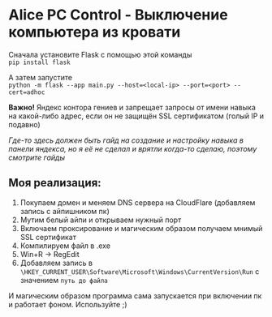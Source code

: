 # Alice PC Control - Выключение компьютера из кровати

Сначала установите Flask с помощью этой команды\
`pip install flask`

А затем запустите\
`python -m flask --app main.py --host=<local-ip> --port=<port> --cert=adhoc`

<b>Важно!</b> Яндекс контора гениев и запрещает запросы от имени навыка 
на какой-либо адрес, если он не защищён SSL сертификатом (голый IP и подавно)

*Где-то здесь должен быть гайд на создание и настройку навыка в панели яндекса, но я её не сделал и врятли когда-то сделаю, поэтому смотрите гайды*

## Моя реализация:
1. Покупаем домен и меняем DNS сервера на CloudFlare (добавляем запись с айпишником пк)
2. Мутим белый айпи и открываем нужный порт
3. Включаем проксирование и магическим образом получаем мнимый SSL сертификат
4. Компилируем файл в .exe
5. Win+R -> RegEdit
6. Добавляем запись в `\HKEY_CURRENT_USER\Software\Microsoft\Windows\CurrentVersion\Run` с значением `путь до файла`

И магическим образом программа сама запускается при включении пк и работает фоном. Используйте ;)